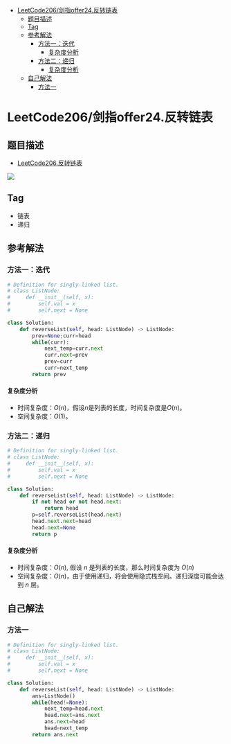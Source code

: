 <!-- TOC -->

- [LeetCode206/剑指offer24.反转链表](#leetcode206剑指offer24反转链表)
  - [题目描述](#题目描述)
  - [Tag](#tag)
  - [参考解法](#参考解法)
    - [方法一：迭代](#方法一迭代)
      - [复杂度分析](#复杂度分析)
    - [方法二：递归](#方法二递归)
      - [复杂度分析](#复杂度分析-1)
  - [自己解法](#自己解法)
    - [方法一](#方法一)

<!-- /TOC -->
# LeetCode206/剑指offer24.反转链表
## 题目描述
- [LeetCode206.反转链表](https://leetcode-cn.com/problems/reverse-linked-list/)

![](https://picgp.oss-cn-beijing.aliyuncs.com/img/20200512010612.png)

## Tag
- 链表
- 递归
## 参考解法
### 方法一：迭代
```python
# Definition for singly-linked list.
# class ListNode:
#     def __init__(self, x):
#         self.val = x
#         self.next = None

class Solution:
    def reverseList(self, head: ListNode) -> ListNode:
        prev=None;curr=head
        while(curr):
            next_temp=curr.next
            curr.next=prev
            prev=curr
            curr=next_temp
        return prev
```
#### 复杂度分析
- 时间复杂度：$O(n)$，假设$n$是列表的长度，时间复杂度是$O(n)$。
- 空间复杂度：$O(1)$。
### 方法二：递归
```python
# Definition for singly-linked list.
# class ListNode:
#     def __init__(self, x):
#         self.val = x
#         self.next = None

class Solution:
    def reverseList(self, head: ListNode) -> ListNode:
        if not head or not head.next:
            return head
        p=self.reverseList(head.next)
        head.next.next=head
        head.next=None
        return p
```
#### 复杂度分析
- 时间复杂度：$O(n),$ 假设 $n$ 是列表的长度，那么时间复杂度为 $O(n)$
- 空间复杂度：$O(n)$，由于使用递归，将会使用隐式栈空间。递归深度可能会达到 $n$ 层。
## 自己解法
### 方法一
```python
# Definition for singly-linked list.
# class ListNode:
#     def __init__(self, x):
#         self.val = x
#         self.next = None

class Solution:
    def reverseList(self, head: ListNode) -> ListNode:
        ans=ListNode()
        while(head!=None):
            next_temp=head.next
            head.next=ans.next
            ans.next=head
            head=next_temp
        return ans.next
```